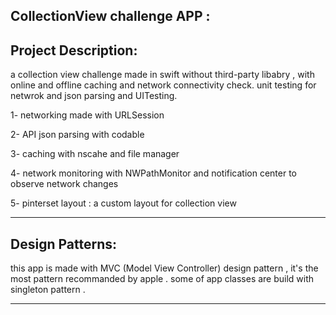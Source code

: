 CollectionView challenge APP :
------------------------------

Project Description:
-------------------
a collection view challenge made in swift without third-party libabry , with online and offline caching and network connectivity check.
unit testing for netwrok and json parsing and UITesting.

1- networking made with URLSession 

2- API json parsing with codable 

3- caching with nscahe and file manager 

4- network monitoring with  NWPathMonitor and notification center to observe network changes

5- pinterset layout : a custom layout for collection view

----------------------------------------------------------------------------------------------------------------------------------------
Design Patterns:
----------------
this app is made with MVC (Model View Controller) design pattern , it's the most pattern recommanded by apple . 
some of app classes are build with singleton pattern .

-----------------------------------------------------------------------------------------------------------------------------------------

